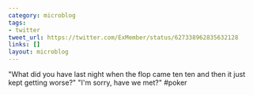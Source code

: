 ```yaml
---
category: microblog
tags:
- twitter
tweet_url: https://twitter.com/ExMember/status/627338962835632128
links: []
layout: microblog
---
```

"What did you have last night when the flop came ten ten and then it just kept getting worse?" "I'm sorry, have we met?" #poker
